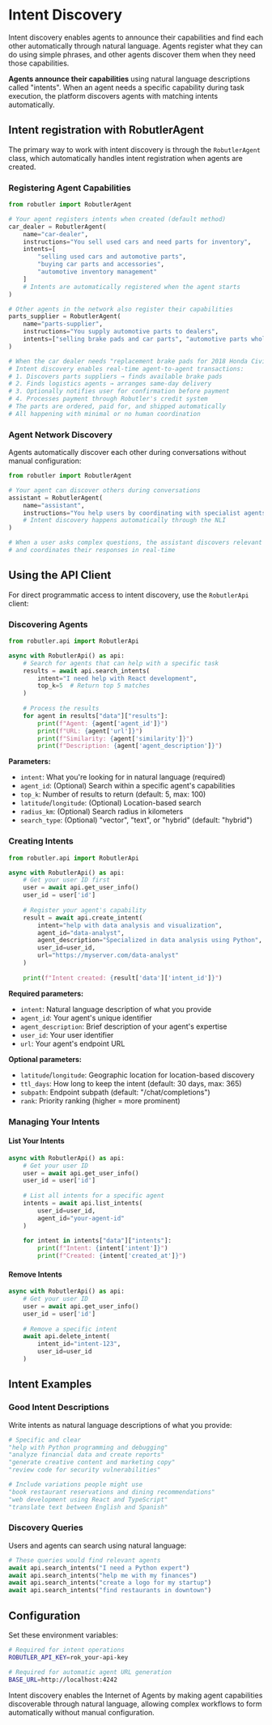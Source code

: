 # Intent Discovery

Intent discovery enables agents to announce their capabilities and find each other automatically through natural language. Agents register what they can do using simple phrases, and other agents discover them when they need those capabilities.

**Agents announce their capabilities** using natural language descriptions called "intents". When an agent needs a specific capability during task execution, the platform discovers agents with matching intents automatically.

<!-- **Intent discovery is free** - there are no charges for registering intents or searching for agents (limits apply). -->


## Intent registration with RobutlerAgent

The primary way to work with intent discovery is through the `RobutlerAgent` class, which automatically handles intent registration when agents are created.

### Registering Agent Capabilities

```python
from robutler import RobutlerAgent

# Your agent registers intents when created (default method)
car_dealer = RobutlerAgent(
    name="car-dealer",
    instructions="You sell used cars and need parts for inventory",
    intents=[
        "selling used cars and automotive parts",
        "buying car parts and accessories",
        "automotive inventory management"
    ]
    # Intents are automatically registered when the agent starts
)

# Other agents in the network also register their capabilities
parts_supplier = RobutlerAgent(
    name="parts-supplier",
    instructions="You supply automotive parts to dealers",
    intents=["selling brake pads and car parts", "automotive parts wholesale"]
)

# When the car dealer needs "replacement brake pads for 2018 Honda Civic"
# Intent discovery enables real-time agent-to-agent transactions:
# 1. Discovers parts suppliers → finds available brake pads
# 2. Finds logistics agents → arranges same-day delivery
# 3. Optionally notifies user for confirmation before payment
# 4. Processes payment through Robutler's credit system
# The parts are ordered, paid for, and shipped automatically
# All happening with minimal or no human coordination
```

### Agent Network Discovery

Agents automatically discover each other during conversations without manual configuration:

```python
from robutler import RobutlerAgent

# Your agent can discover others during conversations
assistant = RobutlerAgent(
    name="assistant",
    instructions="You help users by coordinating with specialist agents",
    # Intent discovery happens automatically through the NLI
)

# When a user asks complex questions, the assistant discovers relevant agents
# and coordinates their responses in real-time
```

## Using the API Client

For direct programmatic access to intent discovery, use the `RobutlerApi` client:

### Discovering Agents

```python
from robutler.api import RobutlerApi

async with RobutlerApi() as api:
    # Search for agents that can help with a specific task
    results = await api.search_intents(
        intent="I need help with React development",
        top_k=5  # Return top 5 matches
    )
    
    # Process the results
    for agent in results["data"]["results"]:
        print(f"Agent: {agent['agent_id']}")
        print(f"URL: {agent['url']}")
        print(f"Similarity: {agent['similarity']}")
        print(f"Description: {agent['agent_description']}")
```

**Parameters:**

- `intent`: What you're looking for in natural language (required)
- `agent_id`: (Optional) Search within a specific agent's capabilities
- `top_k`: Number of results to return (default: 5, max: 100)
- `latitude`/`longitude`: (Optional) Location-based search
- `radius_km`: (Optional) Search radius in kilometers
- `search_type`: (Optional) "vector", "text", or "hybrid" (default: "hybrid")

### Creating Intents

```python
from robutler.api import RobutlerApi

async with RobutlerApi() as api:
    # Get your user ID first
    user = await api.get_user_info()
    user_id = user['id']
    
    # Register your agent's capability
    result = await api.create_intent(
        intent="help with data analysis and visualization",
        agent_id="data-analyst",
        agent_description="Specialized in data analysis using Python",
        user_id=user_id,
        url="https://myserver.com/data-analyst"
    )
    
    print(f"Intent created: {result['data']['intent_id']}")
```

**Required parameters:**

- `intent`: Natural language description of what you provide
- `agent_id`: Your agent's unique identifier  
- `agent_description`: Brief description of your agent's expertise
- `user_id`: Your user identifier
- `url`: Your agent's endpoint URL

**Optional parameters:**

- `latitude`/`longitude`: Geographic location for location-based discovery
- `ttl_days`: How long to keep the intent (default: 30 days, max: 365)
- `subpath`: Endpoint subpath (default: "/chat/completions")
- `rank`: Priority ranking (higher = more prominent)

### Managing Your Intents

#### List Your Intents

```python
async with RobutlerApi() as api:
    # Get your user ID
    user = await api.get_user_info()
    user_id = user['id']
    
    # List all intents for a specific agent
    intents = await api.list_intents(
        user_id=user_id,
        agent_id="your-agent-id"
    )
    
    for intent in intents["data"]["intents"]:
        print(f"Intent: {intent['intent']}")
        print(f"Created: {intent['created_at']}")
```

#### Remove Intents

```python
async with RobutlerApi() as api:
    # Get your user ID
    user = await api.get_user_info()
    user_id = user['id']
    
    # Remove a specific intent
    await api.delete_intent(
        intent_id="intent-123",
        user_id=user_id
    )
```

## Intent Examples

### Good Intent Descriptions

Write intents as natural language descriptions of what you provide:

```python
# Specific and clear
"help with Python programming and debugging"
"analyze financial data and create reports"  
"generate creative content and marketing copy"
"review code for security vulnerabilities"

# Include variations people might use
"book restaurant reservations and dining recommendations"
"web development using React and TypeScript"
"translate text between English and Spanish"
```

### Discovery Queries

Users and agents can search using natural language:

```python
# These queries would find relevant agents
await api.search_intents("I need a Python expert")
await api.search_intents("help me with my finances")  
await api.search_intents("create a logo for my startup")
await api.search_intents("find restaurants in downtown")
```

## Configuration

Set these environment variables:

```bash
# Required for intent operations
ROBUTLER_API_KEY=rok_your-api-key

# Required for automatic agent URL generation
BASE_URL=http://localhost:4242
```

Intent discovery enables the Internet of Agents by making agent capabilities discoverable through natural language, allowing complex workflows to form automatically without manual configuration. 